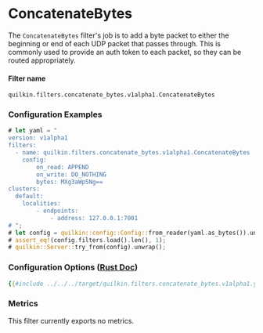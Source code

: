 # ConcatenateBytes

The `ConcatenateBytes` filter's job is to add a byte packet to either the beginning or end of each UDP packet that passes
through. This is commonly used to provide an auth token to each packet, so they can be routed appropriately.  

#### Filter name
```text
quilkin.filters.concatenate_bytes.v1alpha1.ConcatenateBytes
```

### Configuration Examples
```rust
# let yaml = "
version: v1alpha1
filters:
  - name: quilkin.filters.concatenate_bytes.v1alpha1.ConcatenateBytes
    config:
        on_read: APPEND
        on_write: DO_NOTHING
        bytes: MXg3aWp5Ng==
clusters:
  default:
    localities:
        - endpoints:
            - address: 127.0.0.1:7001
# ";
# let config = quilkin::config::Config::from_reader(yaml.as_bytes()).unwrap();
# assert_eq!(config.filters.load().len(), 1);
# quilkin::Server::try_from(config).unwrap();
```

### Configuration Options ([Rust Doc](../../api/quilkin/filters/concatenate_bytes/struct.Config.html))

```yaml
{{#include ../../../target/quilkin.filters.concatenate_bytes.v1alpha1.yaml}}
```

### Metrics

This filter currently exports no metrics.
